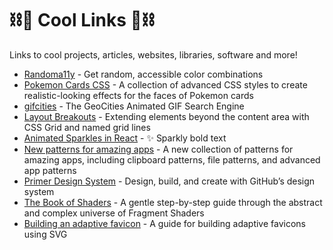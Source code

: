 # ⛓🧊 Cool Links 🧊⛓
Links to cool projects, articles, websites, libraries, software and more!

- [Randoma11y](https://randoma11y.com/) - Get random, accessible color combinations
- [Pokemon Cards CSS](https://deck-24abcd.netlify.app/) - A collection of advanced CSS styles to create realistic-looking effects for the faces of Pokemon cards
- [gifcities](https://gifcities.org/) - The GeoCities Animated GIF Search Engine
- [Layout Breakouts](https://ryanmulligan.dev/blog/layout-breakouts/) - Extending elements beyond the content area with CSS Grid and named grid lines
- [Animated Sparkles in React](https://www.joshwcomeau.com/react/animated-sparkles-in-react/) - ✨ Sparkly bold text
- [New patterns for amazing apps](https://web.dev/new-patterns-for-amazing-apps/) - A new collection of patterns for amazing apps, including clipboard patterns, file patterns, and advanced app patterns
- [Primer Design System](https://primer.style/) - Design, build, and create with GitHub’s design system
- [The Book of Shaders](https://thebookofshaders.com/) - A gentle step-by-step guide through the abstract and complex universe of Fragment Shaders
- [Building an adaptive favicon](https://web.dev/building-an-adaptive-favicon/) - A guide for building adaptive favicons using SVG
